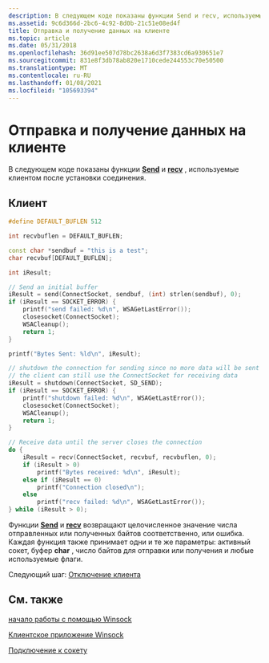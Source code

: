 ```yaml
---
description: В следующем коде показаны функции Send и recv, используемые клиентом после установки соединения.
ms.assetid: 9c6d366d-2bc6-4c92-8d0b-21c51e08ed4f
title: Отправка и получение данных на клиенте
ms.topic: article
ms.date: 05/31/2018
ms.openlocfilehash: 36d91ee507d78bc2638a6d3f7383cd6a930651e7
ms.sourcegitcommit: 831e8f3db78ab820e1710cede244553c70e50500
ms.translationtype: MT
ms.contentlocale: ru-RU
ms.lasthandoff: 01/08/2021
ms.locfileid: "105693394"
---
```

# <a name="sending-and-receiving-data-on-the-client"></a>Отправка и получение данных на клиенте

В следующем коде показаны функции [**Send**](/windows/desktop/api/Winsock2/nf-winsock2-send) и [**recv**](/windows/desktop/api/winsock/nf-winsock-recv) , используемые клиентом после установки соединения.

## <a name="client"></a>Клиент


```C++
#define DEFAULT_BUFLEN 512

int recvbuflen = DEFAULT_BUFLEN;

const char *sendbuf = "this is a test";
char recvbuf[DEFAULT_BUFLEN];

int iResult;

// Send an initial buffer
iResult = send(ConnectSocket, sendbuf, (int) strlen(sendbuf), 0);
if (iResult == SOCKET_ERROR) {
    printf("send failed: %d\n", WSAGetLastError());
    closesocket(ConnectSocket);
    WSACleanup();
    return 1;
}

printf("Bytes Sent: %ld\n", iResult);

// shutdown the connection for sending since no more data will be sent
// the client can still use the ConnectSocket for receiving data
iResult = shutdown(ConnectSocket, SD_SEND);
if (iResult == SOCKET_ERROR) {
    printf("shutdown failed: %d\n", WSAGetLastError());
    closesocket(ConnectSocket);
    WSACleanup();
    return 1;
}

// Receive data until the server closes the connection
do {
    iResult = recv(ConnectSocket, recvbuf, recvbuflen, 0);
    if (iResult > 0)
        printf("Bytes received: %d\n", iResult);
    else if (iResult == 0)
        printf("Connection closed\n");
    else
        printf("recv failed: %d\n", WSAGetLastError());
} while (iResult > 0);
```



Функции [**Send**](/windows/desktop/api/Winsock2/nf-winsock2-send) и [**recv**](/windows/desktop/api/winsock/nf-winsock-recv) возвращают целочисленное значение числа отправленных или полученных байтов соответственно, или ошибка. Каждая функция также принимает одни и те же параметры: активный сокет, буфер **char** , число байтов для отправки или получения и любые используемые флаги.

Следующий шаг: [Отключение клиента](disconnecting-the-client.md)

## <a name="related-topics"></a>См. также

<dl> <dt>

[начало работы с помощью Winsock](getting-started-with-winsock.md)
</dt> <dt>

[Клиентское приложение Winsock](winsock-client-application.md)
</dt> <dt>

[Подключение к сокету](connecting-to-a-socket.md)
</dt> </dl>

 

 



